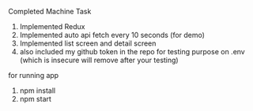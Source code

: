 Completed Machine Task

1. Implemented Redux
2. Implemented auto api fetch every 10 seconds (for demo)
3. Implemented list screen and detail screen
4. also included my github token in the repo for testing purpose on .env (which is insecure will remove after your testing)

for running app

1. npm install
2. npm start
